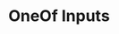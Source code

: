 ---
slug: oneof-inputs
version: v1.347.0
title: OneOf Inputs
tags: ['Scripts', 'Flow Editor']
description: Added support for `OneOf` inputs in backend parsers, frontend components, and WASM package.
features:
  [
    'OneOf support in TypeScript scripts and their auto-generated UIs.',
    'OneOf support in flow inputs and their auto-generated UIs.',
  ]
docs: /docs/core_concepts/json_schema_and_parsing#oneof
video: /videos/oneof.mp4
---